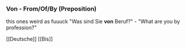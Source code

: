 ### Von - From/Of/By   (Preposition)

this ones weird as fuuuck
"Was sind Sie **von** Beruf?" - "What are you by profession?"



[[Deutsche]]
[[Bis]]